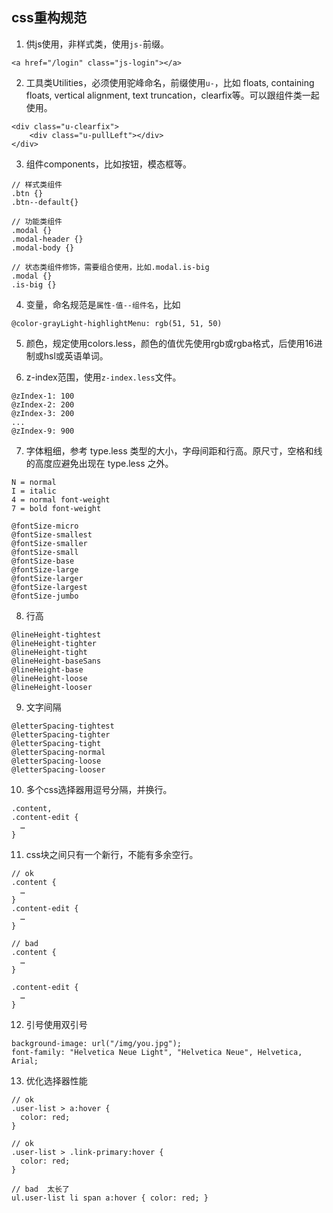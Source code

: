 ## css重构规范

1. 供js使用，非样式类，使用`js-`前缀。

```
<a href="/login" class="js-login"></a>
```

2. 工具类Utilities，必须使用驼峰命名，前缀使用`u-`，比如 floats, containing floats, vertical alignment, text truncation，clearfix等。可以跟组件类一起使用。

```
<div class="u-clearfix">
	<div class="u-pullLeft"></div>
</div>
```

3. 组件components，比如按钮，模态框等。

```
// 样式类组件
.btn {}
.btn--default{}

// 功能类组件
.modal {}
.modal-header {}
.modal-body {}

// 状态类组件修饰，需要组合使用，比如.modal.is-big
.modal {}
.is-big {}
```

4. 变量，命名规范是`属性-值--组件名`，比如

```
@color-grayLight-highlightMenu: rgb(51, 51, 50)
```

5. 颜色，规定使用colors.less，颜色的值优先使用rgb或rgba格式，后使用16进制或hsl或英语单词。

6. z-index范围，使用`z-index.less`文件。

```
@zIndex-1: 100
@zIndex-2: 200
@zIndex-3: 200
...
@zIndex-9: 900
```

7. 字体粗细，参考 type.less 类型的大小，字母间距和行高。原尺寸，空格和线的高度应避免出现在 type.less 之外。

```
N = normal
I = italic
4 = normal font-weight
7 = bold font-weight

@fontSize-micro
@fontSize-smallest
@fontSize-smaller
@fontSize-small
@fontSize-base
@fontSize-large
@fontSize-larger
@fontSize-largest
@fontSize-jumbo
```

8. 行高

```
@lineHeight-tightest
@lineHeight-tighter
@lineHeight-tight
@lineHeight-baseSans
@lineHeight-base
@lineHeight-loose
@lineHeight-looser
```

9. 文字间隔

```
@letterSpacing-tightest
@letterSpacing-tighter
@letterSpacing-tight
@letterSpacing-normal
@letterSpacing-loose
@letterSpacing-looser
```

10. 多个css选择器用逗号分隔，并换行。

```
.content,
.content-edit {
  …
}
```

11. css块之间只有一个新行，不能有多余空行。

```
// ok
.content {
  …
}
.content-edit {
  …
}

// bad
.content {
  …
}

.content-edit {
  …
}
```


12. 引号使用双引号

```
background-image: url("/img/you.jpg");
font-family: "Helvetica Neue Light", "Helvetica Neue", Helvetica, Arial;
```


13. 优化选择器性能

```
// ok
.user-list > a:hover {
  color: red;
}

// ok
.user-list > .link-primary:hover {
  color: red;
}

// bad  太长了
ul.user-list li span a:hover { color: red; }
```









